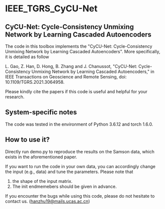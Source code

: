 # IEEE_TGRS_CyCU-Net
CyCU-Net: Cycle-Consistency Unmixing Network by Learning Cascaded Autoencoders
---------------------

The code in this toolbox implements the "CyCU-Net: Cycle-Consistency Unmixing Network by Learning Cascaded Autoencoders".
More specifically, it is detailed as follow

L. Gao, Z. Han, D. Hong, B. Zhang and J. Chanussot, "CyCU-Net: Cycle-Consistency Unmixing Network by Learning Cascaded Autoencoders," in IEEE Transactions on Geoscience and Remote Sensing, doi: 10.1109/TGRS.2021.3064958.

Please kindly cite the papers if this code is useful and helpful for your research.

System-specific notes
---------------------
The code was tested in the environment of Python 3.6.12 and torch 1.6.0.

How to use it?
---------------------

Directly run demo.py to reproduce the results on the Samson data, which exists in the aforementioned paper.

If you want to run the code in your own data, you can accordingly change the input (e.g., data) and tune the parameters.
Please note that 
1) the shape of the input matrix.
2) The init endmemebers should be given in advance.

If you encounter the bugs while using this code, please do not hesitate to contact us.
(hanzhu19@mails.ucas.ac.cn)
